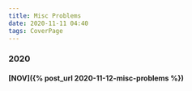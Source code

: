 ```yaml
---
title: Misc Problems
date: 2020-11-11 04:40
tags: CoverPage
---
```


### 2020

#### [NOV]({% post_url 2020-11-12-misc-problems %})
